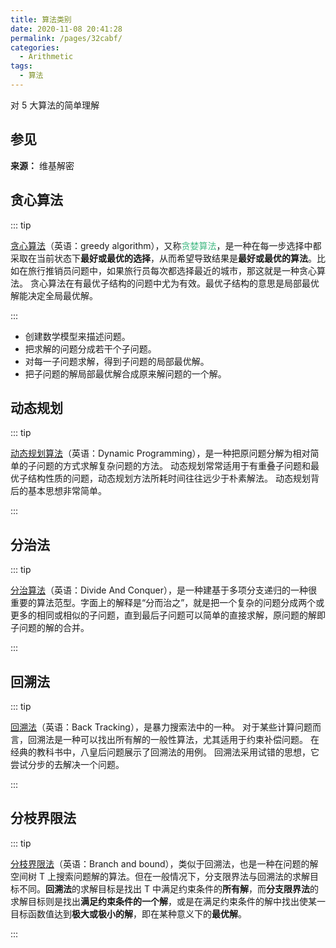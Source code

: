 ```yaml
---
title: 算法类别
date: 2020-11-08 20:41:28
permalink: /pages/32cabf/
categories:
  - Arithmetic
tags:
  - 算法
---
```


对 5 大算法的简单理解

<!-- more -->

## 参见

**来源：** 维基解密

<DynamicImportPhotoSwipe :items="[{src: 'https://cdn.jsdelivr.net/gh/zhixiangyao/CDN/images/leetcode/vide.png',thumbnail: 'https://cdn.jsdelivr.net/gh/zhixiangyao/CDN/images/leetcode/vide.png',w: 860,h: 294}]" />

## 贪心算法

::: tip

<span style="color: #42b983;">[贪心算法](https://zh.wikipedia.org/wiki/%E8%B4%AA%E5%BF%83%E7%AE%97%E6%B3%95)</span>（英语：greedy algorithm），又称<span style="color: #42b983;">贪婪算法</span>，是一种在每一步选择中都采取在当前状态下**最好或最优的选择**，从而希望导致结果是**最好或最优的算法**。比如在旅行推销员问题中，如果旅行员每次都选择最近的城市，那这就是一种贪心算法。 贪心算法在有最优子结构的问题中尤为有效。最优子结构的意思是局部最优解能决定全局最优解。

:::

- 创建数学模型来描述问题。
- 把求解的问题分成若干个子问题。
- 对每一子问题求解，得到子问题的局部最优解。
- 把子问题的解局部最优解合成原来解问题的一个解。

## 动态规划

::: tip

<span style="color: #42b983;">[动态规划算法](https://zh.wikipedia.org/wiki/%E5%8A%A8%E6%80%81%E8%A7%84%E5%88%92)</span>（英语：Dynamic Programming），是一种把原问题分解为相对简单的子问题的方式求解复杂问题的方法。 动态规划常常适用于有重叠子问题和最优子结构性质的问题，动态规划方法所耗时间往往远少于朴素解法。 动态规划背后的基本思想非常简单。

:::

## 分治法

::: tip

<span style="color: #42b983;">[分治算法](https://zh.wikipedia.org/wiki/%E5%88%86%E6%B2%BB%E6%B3%95)</span>（英语：Divide And Conquer），是一种建基于多项分支递归的一种很重要的算法范型。字面上的解释是“分而治之”，就是把一个复杂的问题分成两个或更多的相同或相似的子问题，直到最后子问题可以简单的直接求解，原问题的解即子问题的解的合并。

:::

## 回溯法

::: tip

<span style="color: #42b983;">[回溯法](https://zh.wikipedia.org/zh-cn/%E5%9B%9E%E6%BA%AF%E6%B3%95)</span>（英语：Back Tracking），是暴力搜索法中的一种。 对于某些计算问题而言，回溯法是一种可以找出所有解的一般性算法，尤其适用于约束补偿问题。 在经典的教科书中，八皇后问题展示了回溯法的用例。 回溯法采用试错的思想，它尝试分步的去解决一个问题。

:::

## 分枝界限法

::: tip

<span style="color: #42b983;">[分枝界限法](https://en.wikipedia.org/wiki/Branch_and_bound)</span>（英语：Branch and bound），类似于回溯法，也是一种在问题的解空间树 T 上搜索问题解的算法。但在一般情况下，分支限界法与回溯法的求解目标不同。**回溯法**的求解目标是找出 T 中满足约束条件的**所有解**，而**分支限界法**的求解目标则是找出**满足约束条件的一个解**，或是在满足约束条件的解中找出使某一目标函数值达到**极大或极小的解**，即在某种意义下的**最优解**。

:::
